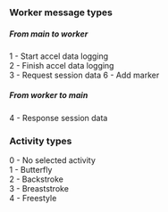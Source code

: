 ### Worker message types

##### From main to worker
1 - Start accel data logging  
2 - Finish accel data logging  
3 - Request session data
6 - Add marker  

##### From worker to main
4 - Response session data


### Activity types
0 - No selected activity  
1 - Butterfly  
2 - Backstroke  
3 - Breaststroke  
4 - Freestyle  
